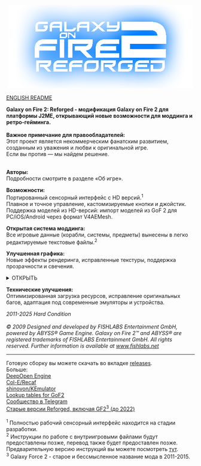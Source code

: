 <p align="center">
  <img src="github/logo.png"/>
</p>

[ENGLISH README](README.md)

<b>Galaxy on Fire 2: Reforged - модификация Galaxy on Fire 2 для платформы J2ME, открывающий новые возможности для моддинга и ретро-гейминга.</b>
<br><br><b>Важное примечание для правообладателей:</b>
<br>Этот проект является некоммерческим фанатским развитием, созданным из уважения и любви к оригинальной игре.
<br>Если вы против — мы найдем решение.

<br><b>Авторы:</b>
<br>Подробности смотрите в разделе «Об игре».

<b>Возможности:</b>
<br>Портированный сенсорный интерфейс с HD версий.<sup>1</sup>
<br>Плавное и точное управление, кастомизируемые кнопки и джойстик.
<br>Поддержка моделей из HD-версий: импорт моделей из GoF 2 для PC/iOS/Android через формат V4AEMesh.

<b>Открытая система моддинга:</b>
<br>Все игровые данные (корабли, системы, предметы) вынесены в легко редактируемые текстовые файлы.<sup>2</sup>

<b>Улучшенная графика:</b>
<br>Новые эффекты рендеринга, исправленные текстуры, поддержка прозрачности и свечения.
<p align="center">
<details>
<summary>ОТКРЫТЬ</summary>

___

  <img src="github/screen1.png"/>
  <img src="github/screen2.png"/>
  <img src="github/screen3.png"/>

___
  </details>
</p>

<b>Технические улучшения:</b>
<br>Оптимизированная загрузка ресурсов, исправление оригинальных багов, адаптация под современные эмуляторы и устройства.

<i>2011-2025 Hard Condition</i>
<br><br><i>© 2009 Designed and developed by FISHLABS Entertainment GmbH, powered by ABYSS® Game
Engine. Galaxy on Fire 2™ and ABYSS® are registered trademarks of FISHLABS
Entertainment GmbH. All rights reserved. Further information is available at www.fishlabs.net</i>

---
Готовую сборку вы можете скачать во вкладке [releases](https://github.com/Smert124/Galaxy-on-Fire-2-Reforged/releases).\
Больше:\
[DeepOpen Engine](https://github.com/BaalNetbek/DeepOpen)\
 [Col-E/Recaf](https://github.com/Col-E/Recaf)\
 [shinovon/KEmulator](https://github.com/shinovon/KEmulator)\
 [Lookup tables for GoF2](https://docs.google.com/spreadsheets/u/1/d/e/2PACX-1vRjJFtnrG9-7vdqHtHtPCu0Tg7C-1A89lxo434_7fgEguS9I6O1u3wcRmoWnHEhgUP2Mbd9EMIzAPJA/pubhtml#)\
 [Сообщество в Telegram](https://t.me/HardCondition)\
 [Старые версии Reforged, включая GF2<sup>3</sup> (до 2022)](https://drive.google.com/drive/folders/198TUt7ERvaK7kdShcHvn_otm48rbBnKV?usp=drive_link)
 <br><br><sup>1</sup> Полностью рабочий сенсорный интерфейс находится на стадии разработки.
 <br><sup>2</sup> Инструкции по работе с внутриигровыми файлами будут предоставлены позже, перевод также будет предоставлен позже. Предварительную версию инструкций вы можете посмотреть [тут](github/Engine_instructions_alpha.pdf).
 <br><sup>3</sup> Galaxy Force 2 - старое и бессмысленное название мода в 2011-2015.
